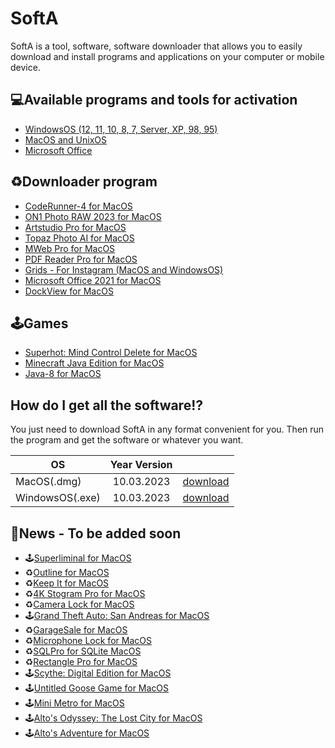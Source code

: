 # SoftA
SoftA is a tool, software, software downloader that allows you to easily download and install programs and applications on your computer or mobile device. 


## 💻Available programs and tools for activation

 - [WindowsOS (12, 11, 10, 8, 7, Server, XP, 98, 95)](https://www.microsoft.com/en-us/windows)
 - [MacOS and UnixOS](https://en.wikipedia.org/wiki/MacOS)
 - [Microsoft Office](https://en.wikipedia.org/wiki/Microsoft_Office)

## ♻️Downloader program

 - [CodeRunner-4 for MacOS](https://coderunnerapp.com/)
 - [ON1 Photo RAW 2023 for MacOS](https://www.on1.com/products/photo-raw/)
 - [Artstudio Pro for MacOS](https://apps.apple.com/ru/app/artstudio-pro/id1244142051)
 - [Topaz Photo AI for MacOS](https://www.topazlabs.com/topaz-photo-ai)
 - [MWeb Pro for MacOS](https://apps.apple.com/us/app/mweb-pro/id1403919533?mt=12)
 - [PDF Reader Pro for MacOS](https://www.pdfreaderpro.com/)
 - [Grids - For Instagram (MacOS and WindowsOS)](https://gridsapp.net/)
 - [Microsoft Office 2021 for MacOS](https://en.wikipedia.org/wiki/Microsoft_Office)
 - [DockView for MacOS](https://noteifyapp.com/dockview/)

## 🕹Games

- [Superhot: Mind Control Delete for MacOS](https://store.steampowered.com/app/690040/SUPERHOT_MIND_CONTROL_DELETE/)
- [Minecraft Java Edition for MacOS](https://www.minecraft.net/)
- [Java-8 for MacOS](https://www.java.com/)

## How do I get all the software⁉️
You just need to download SoftA in any format convenient for you. Then run the program and get the software or whatever you want.

| OS      | Year Version               |  |
| ------------- |:------------------:| -----:|
| MacOS(.dmg)     | 10.03.2023    | [download](https://disk.yandex.ru/d/EM8klS-aqjB6rw) |
| WindowsOS(.exe)    | 10.03.2023 |   [download](https://disk.yandex.ru/d/Aw7BfpGjLKI3hw) |

## 📢News - To be added soon

- 🕹[Superliminal for MacOS](https://store.steampowered.com/app/1049410/Superliminal/)
- ♻️[Outline for MacOS]()
- ♻️[Keep It for MacOS](https://apps.apple.com/app/keep-it/id1272768911?mt=12)
- ♻️[4K Stogram Pro for MacOS]()
- ♻️[Camera Lock for MacOS](https://apps.apple.com/app/camera-lock/id860572216?mt=12)
- 🕹[Grand Theft Auto: San Andreas for MacOS](https://apps.apple.com/ua/app/grand-theft-auto-san-andreas/id763692274?l)
- ♻️[GarageSale for MacOS](https://www.iwascoding.com/GarageSale/index.html)
- ♻️[Microphone Lock for MacOS]()
- ♻️[SQLPro for SQLite MacOS](https://www.sqlitepro.com/)
- ♻️[Rectangle Pro for MacOS](https://rectangleapp.com/pro)
- 🕹[Scythe: Digital Edition for MacOS](https://store.steampowered.com/app/718560/Scythe_Digital_Edition/)
- 🕹[Untitled Goose Game for MacOS](https://store.steampowered.com/app/837470/Untitled_Goose_Game/)
- 🕹[Mini Metro for MacOS](https://store.steampowered.com/app/287980/Mini_Metro/)
- 🕹[Alto's Odyssey: The Lost City for MacOS](https://apps.apple.com/us/app/altos-odyssey-remastered/id1538650027)
- 🕹[Alto's Adventure for MacOS](https://apps.apple.com/app/altos-adventure/id950812012)

